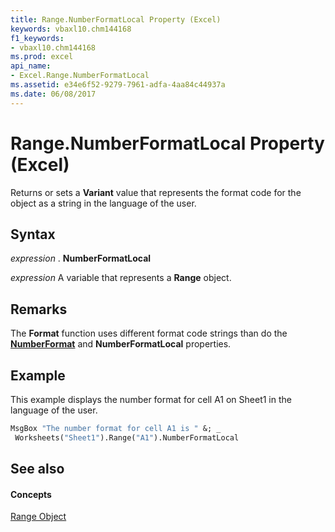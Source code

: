```yaml
---
title: Range.NumberFormatLocal Property (Excel)
keywords: vbaxl10.chm144168
f1_keywords:
- vbaxl10.chm144168
ms.prod: excel
api_name:
- Excel.Range.NumberFormatLocal
ms.assetid: e34e6f52-9279-7961-adfa-4aa84c44937a
ms.date: 06/08/2017
---
```



# Range.NumberFormatLocal Property (Excel)

Returns or sets a **Variant** value that represents the format code for the object as a string in the language of the user.


## Syntax

 _expression_ . **NumberFormatLocal**

 _expression_ A variable that represents a **Range** object.


## Remarks

The **Format** function uses different format code strings than do the **[NumberFormat](range-numberformat-property-excel.md)** and **NumberFormatLocal** properties.


## Example

This example displays the number format for cell A1 on Sheet1 in the language of the user.


```vb
MsgBox "The number format for cell A1 is " &; _ 
 Worksheets("Sheet1").Range("A1").NumberFormatLocal
```


## See also


#### Concepts


[Range Object](range-object-excel.md)

